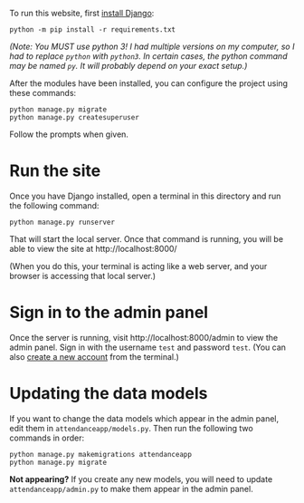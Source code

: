 To run this website, first [install Django](https://docs.djangoproject.com/en/3.2/topics/install/#installing-official-release):

```
python -m pip install -r requirements.txt
```

*(Note: You MUST use python 3! I had multiple versions on my computer, so I had to replace `python` with `python3`. In certain cases, the python command may be named `py`. It will probably depend on your exact setup.)*

After the modules have been installed,
you can configure the project using these commands:

```
python manage.py migrate
python manage.py createsuperuser
```

Follow the prompts when given.

# Run the site
Once you have Django installed, open a terminal in this directory and run the following command:
```
python manage.py runserver
```

That will start the local server. Once that command is running, you will be able to view the site at http://localhost:8000/

(When you do this, your terminal is acting like a web server, and your browser is accessing that local server.)

# Sign in to the admin panel
Once the server is running, visit http://localhost:8000/admin to view the admin panel.
Sign in with the username `test` and password `test`. (You can also [create a new account](https://docs.djangoproject.com/en/3.2/intro/tutorial02/#creating-an-admin-user) from the terminal.)

# Updating the data models
If you want to change the data models which appear in the admin panel, edit them in `attendanceapp/models.py`. Then run the following two commands in order:
```
python manage.py makemigrations attendanceapp
python manage.py migrate
```

**Not appearing?** If you create any new models, you will need to update `attendanceapp/admin.py` to make them appear in the admin panel.
